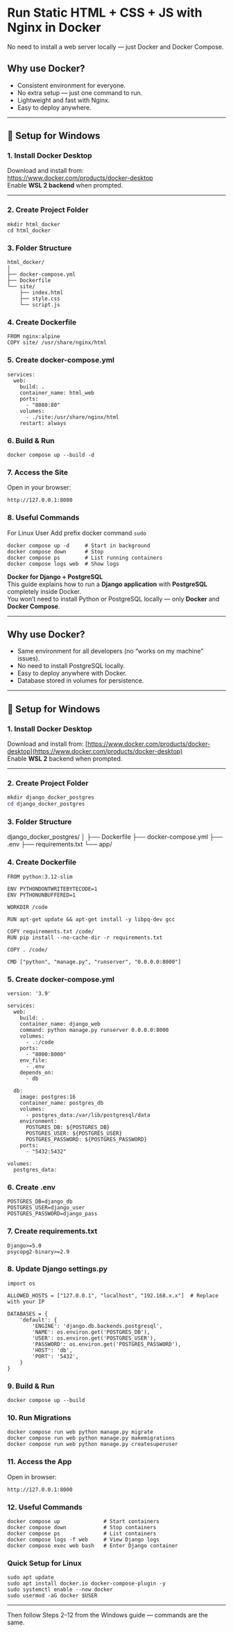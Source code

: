 # Run Static HTML + CSS + JS with Nginx in Docker

No need to install a web server locally — just Docker and Docker Compose.

## Why use Docker?
- Consistent environment for everyone.
- No extra setup — just one command to run.
- Lightweight and fast with Nginx.
- Easy to deploy anywhere.

---

## 📌 Setup for Windows

### 1. Install Docker Desktop
Download and install from:  
https://www.docker.com/products/docker-desktop  
Enable **WSL 2 backend** when prompted.

---

### 2. Create Project Folder
```
mkdir html_docker
cd html_docker
```
### 3. Folder Structure
```
html_docker/
│
├── docker-compose.yml
├── Dockerfile
└── site/
    ├── index.html
    ├── style.css
    └── script.js
```
### 4. Create Dockerfile
```
FROM nginx:alpine
COPY site/ /usr/share/nginx/html
```
### 5. Create docker-compose.yml

```
services:
  web:
    build: .
    container_name: html_web
    ports:
      - "8080:80"
    volumes:
      - ./site:/usr/share/nginx/html
    restart: always
```
### 6. Build & Run
```
docker compose up --build -d
```
### 7. Access the Site
Open in your browser:
```
http://127.0.0.1:8080
```

### 8. Useful Commands

For Linux User Add prefix docker command
```sudo```


```
docker compose up -d     # Start in background
docker compose down      # Stop
docker compose ps        # List running containers
docker compose logs web  # Show logs
```





**Docker for Django + PostgreSQL**  
This guide explains how to run a **Django application** with **PostgreSQL** completely inside Docker.  
You won’t need to install Python or PostgreSQL locally — only **Docker** and **Docker Compose**.

---

## **Why use Docker?**
- Same environment for all developers (no “works on my machine” issues).
- No need to install PostgreSQL locally.
- Easy to deploy anywhere with Docker.
- Database stored in volumes for persistence.

---

## 📌 **Setup for Windows**

### **1. Install Docker Desktop**
Download and install from: [https://www.docker.com/products/docker-desktop](https://www.docker.com/products/docker-desktop)  
Enable **WSL 2** backend when prompted.

---

### **2. Create Project Folder**
```powershell
mkdir django_docker_postgres
cd django_docker_postgres
```
### **3. Folder Structure**
django_docker_postgres/
│
├── Dockerfile
├── docker-compose.yml
├── .env
├── requirements.txt
└── app/                

### **4. Create Dockerfile**

```
FROM python:3.12-slim

ENV PYTHONDONTWRITEBYTECODE=1
ENV PYTHONUNBUFFERED=1

WORKDIR /code

RUN apt-get update && apt-get install -y libpq-dev gcc

COPY requirements.txt /code/
RUN pip install --no-cache-dir -r requirements.txt

COPY . /code/

CMD ["python", "manage.py", "runserver", "0.0.0.0:8000"]
```

### **5. Create docker-compose.yml**

```
version: '3.9'

services:
  web:
    build: .
    container_name: django_web
    command: python manage.py runserver 0.0.0.0:8000
    volumes:
      - .:/code
    ports:
      - "8000:8000"
    env_file:
      - .env
    depends_on:
      - db

  db:
    image: postgres:16
    container_name: postgres_db
    volumes:
      - postgres_data:/var/lib/postgresql/data
    environment:
      POSTGRES_DB: ${POSTGRES_DB}
      POSTGRES_USER: ${POSTGRES_USER}
      POSTGRES_PASSWORD: ${POSTGRES_PASSWORD}
    ports:
      - "5432:5432"

volumes:
  postgres_data:
```
### **6. Create .env**
```
POSTGRES_DB=django_db
POSTGRES_USER=django_user
POSTGRES_PASSWORD=django_pass
```

### **7. Create requirements.txt**
```
Django>=5.0
psycopg2-binary>=2.9

```
### **8. Update Django settings.py**
```
import os

ALLOWED_HOSTS = ["127.0.0.1", "localhost", "192.168.x.x"]  # Replace with your IP

DATABASES = {
    'default': {
        'ENGINE': 'django.db.backends.postgresql',
        'NAME': os.environ.get('POSTGRES_DB'),
        'USER': os.environ.get('POSTGRES_USER'),
        'PASSWORD': os.environ.get('POSTGRES_PASSWORD'),
        'HOST': 'db',
        'PORT': '5432',
    }
}
```
### **9. Build & Run**
```
docker compose up --build
```
### **10. Run Migrations**
```
docker compose run web python manage.py migrate
docker compose run web python manage.py makemigrations
docker compose run web python manage.py createsuperuser
```
### **11. Access the App**
Open in browser:
```
http://127.0.0.1:8000
```

### **12. Useful Commands**
```
docker compose up              # Start containers
docker compose down            # Stop containers
docker compose ps              # List containers
docker compose logs -f web     # View Django logs
docker compose exec web bash   # Enter Django container
```


### **Quick Setup for Linux**
```
sudo apt update
sudo apt install docker.io docker-compose-plugin -y
sudo systemctl enable --now docker
sudo usermod -aG docker $USER
```

---

Then follow Steps 2–12 from the Windows guide — commands are the same.











